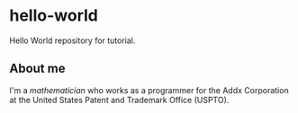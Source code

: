 # hello-world
Hello World repository for tutorial.

## About me
I'm a _mathematician_ who works as a programmer for the Addx Corporation at the United States Patent and Trademark Office (USPTO).

